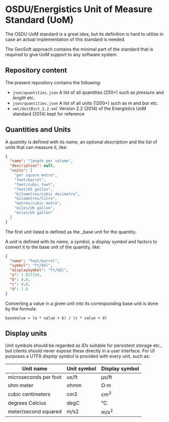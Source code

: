 # OSDU/Energistics Unit of Measure Standard (UoM)

The OSDU UoM standard is a great idea, but its definition is hard to utilize in case an actual
implementation of this standard is needed.

The GeoSoft approach contains the minimal part of the standard that is required to give UoM support
to any software system.


## Repository content

The present repository contains the following:

* `json/quantities.json`  A list of all quantities (250+) such as _pressure_ and _length_ etc.
* `json/quantities.json`  A list of all units (1200+) such as _m_ and _bar_ etc.
* `xml/UnitDict_2.2.xml`  Version 2.2 (2014) of the Energistics UoM standard (2014) kept for reference



## Quantities and Units

A _quantity_ is defined with its _name_, an optional _description_ and the list of _units_ that can measure it, like:

```JSON
{
  "name": "length per volume",
  "description": null,
  "units": [
    "per square metre",
    "feet/barrel",
    "feet/cubic foot",
    "feet/US gallon",
    "kilometres/cubic decimetre",
    "kilometres/litre",
    "metres/cubic metre",
    "miles/UK gallon",
    "miles/US gallon"
  ]
}
```

The first unit listed is defined as the _base unit for the quantity.

A _unit_ is defined with its _name_, a _symbol_, a _display symbol_ and factors to convert it to the base unit
of the quantity, like:

```JSON
{
  "name": "feet/barrel",
  "symbol": "ft/bbl",
  "displaySymbol": "ft/bbl",
  "a": 1.917134,
  "b": 0.0,
  "c": 0.0,
  "d": 1.0
}
```

Converting a value in a given unit into its corresponding base unit is done by the formula:

```
baseValue = (a * value + b) / (c * value + d)
```


## Display units

Unit symbols should be regarded as _IDs_ suitable for persistent storage etc., but clients
should never expose these directly in a user interface. For UI purposes a UTF8 _display symbol_
is provided with every unit, such as:


| Unit name             | Unit symbol | Display symbol   |
|-----------------------|-------------|------------------|
| microseconds per foot | us/ft       | &#181;s/ft       |
| ohm meter             | ohmm        | &#8486;&middot;m |
| cubic centimeters     | cm3         | cm<sup>3</sup>   |
| degrees Celcius       | degC        | &deg;C           |
| meter/second squared  | m/s2        | m/s<sup>2</sup>  |

